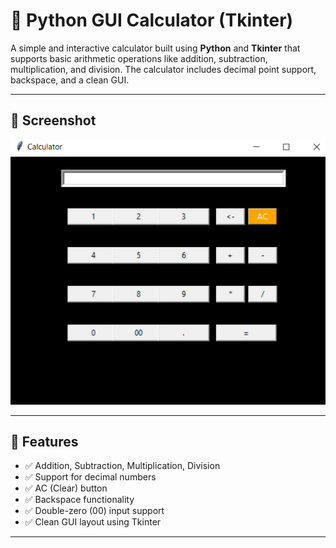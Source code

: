 # 🧮 Python GUI Calculator (Tkinter)

A simple and interactive calculator built using **Python** and **Tkinter** that supports basic arithmetic operations like addition, subtraction, multiplication, and division. The calculator includes decimal point support, backspace, and a clean GUI.

---

## 📸 Screenshot

![Calculator GUI](https://github.com/Parthrokde03/calculator-using-tkinter/blob/b297360d5ea6b6d65455871c7f544f57468222ec/calculator_img.png)

---

## 🚀 Features

- ✅ Addition, Subtraction, Multiplication, Division
- ✅ Support for decimal numbers
- ✅ AC (Clear) button
- ✅ Backspace functionality
- ✅ Double-zero (00) input support
- ✅ Clean GUI layout using Tkinter

---
